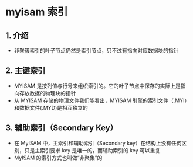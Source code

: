 # myisam 索引

## 1. 介绍

- 非聚簇索引的叶子节点仍然是索引节点，只不过有指向对应数据块的指针

## 2. 主键索引

- MYISAM 是按列值与行号来组织索引的。它的叶子节点中保存的实际上是指向存放数据的物理块的指针
- 从 MYISAM 存储的物理文件我们能看出，MYISAM 引擎的索引文件（.MYI）和数据文件(.MYD)是相互独立的

## 3. 辅助索引（Secondary Key）

- 在 MyISAM 中，主索引和辅助索引（Secondary key）在结构上没有任何区别，只是主索引要求 key 是唯一的，而辅助索引的 key 可以重复
- MyISAM 的索引方式也叫做“非聚集”的
